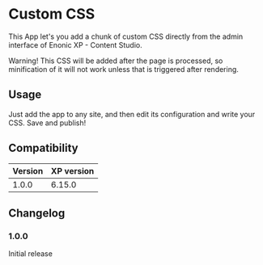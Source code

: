 # Custom CSS

This App let's you add a chunk of custom CSS directly from the admin interface of Enonic XP - Content Studio.

Warning! This CSS will be added after the page is processed, so minification of it will not work unless that is triggered after rendering.

## Usage

Just add the app to any site, and then edit its configuration and write your CSS. Save and publish!

## Compatibility

| Version       | XP version |
| ------------- | ---------- |
| 1.0.0	        | 6.15.0 |

## Changelog

### 1.0.0

Initial release
